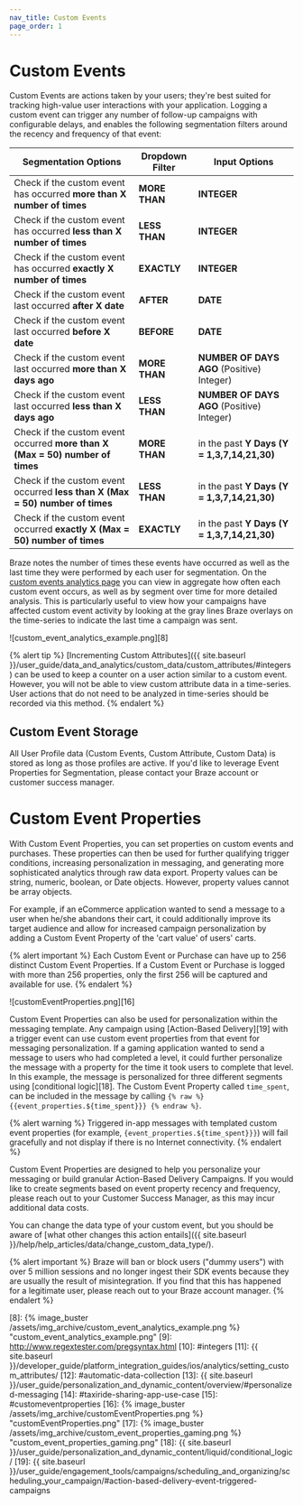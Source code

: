 ```yaml
---
nav_title: Custom Events
page_order: 1
---
```


# Custom Events

Custom Events are actions taken by your users; they're best suited for tracking high-value user interactions with your application. Logging a custom event can trigger any number of follow-up campaigns with configurable delays, and enables the following segmentation filters around the recency and frequency of that event:

| Segmentation Options | Dropdown Filter | Input Options |
| ---------------------| --------------- | ------------- |
| Check if the custom event has occurred __more than X number of times__ | __MORE THAN__ | __INTEGER__ |
| Check if the custom event has occurred __less than X number of times__ | __LESS THAN__ | __INTEGER__ |
| Check if the custom event has occurred __exactly X number of times__ | __EXACTLY__ | __INTEGER__ |
| Check if the custom event last occurred __after X date__ | __AFTER__ | __DATE__ |
| Check if the custom event last occurred __before X date__ | __BEFORE__ | __DATE__ |
| Check if the custom event last occurred __more than X days ago__ | __MORE THAN__ | __NUMBER OF DAYS AGO__ (Positive) Integer) |
| Check if the custom event last occurred __less than X days ago__ | __LESS THAN__ | __NUMBER OF DAYS AGO__ (Positive) Integer) |
| Check if the custom event occurred __more than X (Max = 50) number of times__ | __MORE THAN__ | in the past __Y Days (Y = 1,3,7,14,21,30)__ |
| Check if the custom event occurred __less than X (Max = 50) number of times__ | __LESS THAN__ | in the past __Y Days (Y = 1,3,7,14,21,30)__ |
| Check if the custom event occurred __exactly X (Max = 50) number of times__ | __EXACTLY__ | in the past __Y Days (Y = 1,3,7,14,21,30)__ |

Braze notes the number of times these events have occurred as well as the last time they were performed by each user for segmentation. On the [custom events analytics page][7] you can view in aggregate how often each custom event occurs, as well as by segment over time for more detailed analysis. This is particularly useful to view how your campaigns have affected custom event activity by looking at the gray lines Braze overlays on the time-series to indicate the last time a campaign was sent.

![custom_event_analytics_example.png][8]

{% alert tip %}
[Incrementing Custom Attributes]({{ site.baseurl }}/user_guide/data_and_analytics/custom_data/custom_attributes/#integers) can be used to keep a counter on a user action similar to a custom event. However, you will not be able to view custom attribute data in a time-series. User actions that do not need to be analyzed in time-series should be recorded via this method.
{% endalert %}

## Custom Event Storage

All User Profile data (Custom Events, Custom Attribute, Custom Data) is stored as long as those profiles are active. If you'd like to leverage Event Properties for Segmentation, please contact your Braze account or customer success manager.


# Custom Event Properties

With Custom Event Properties, you can set properties on custom events and purchases. These properties can then be used for further qualifying trigger conditions, increasing personalization in messaging, and generating more sophisticated analytics through raw data export. Property values can be string, numeric, boolean, or Date objects. However, property values cannot be array objects.

For example, if an eCommerce application wanted to send a message to a user when he/she abandons their cart, it could additionally improve its target audience and allow for increased campaign personalization by adding a Custom Event Property of the 'cart value' of users' carts.

{% alert important %}
Each Custom Event or Purchase can have up to 256 distinct Custom Event Properties. If a Custom Event or Purchase is logged with more than 256 properties, only the first 256 will be captured and available for use.
{% endalert %}

![customEventProperties.png][16]

Custom Event Properties can also be used for personalization within the messaging template. Any campaign using [Action-Based Delivery][19] with a trigger event can use custom event properties from that event for messaging personalization. If a gaming application wanted to send a message to users who had completed a level, it could further personalize the message with a property for the time it took users to complete that level. In this example, the message is personalized for three different segments using [conditional logic][18].  The Custom Event Property called ``time_spent``, can be included in the message by calling ``{% raw %} {{event_properties.${time_spent}}} {% endraw %}``.

{% alert warning %}
Triggered in-app messages with templated custom event properties (for example, ``{event_properties.${time_spent}}}``) will fail gracefully and not display if there is no Internet connectivity.
{% endalert %}

Custom Event Properties are designed to help you personalize your messaging or build granular Action-Based Delivery Campaigns. If you would like to create segments based on event property recency and frequency, please reach out to your Customer Success Manager, as this may incur additional data costs.

You can change the data type of your custom event, but you should be aware of [what other changes this action entails]({{ site.baseurl }}/help/help_articles/data/change_custom_data_type/).

{% alert important %}
Braze will ban or block users ("dummy users") with over 5 million sessions and no longer ingest their SDK events because they are usually the result of misintegration. If you find that this has happened for a legitimate user, please reach out to your Braze account manager.
{% endalert %}

[7]: https://dashboard-01.braze.com/dashboard/custom_events/
[8]: {% image_buster /assets/img_archive/custom_event_analytics_example.png %} "custom_event_analytics_example.png"
[9]: http://www.regextester.com/pregsyntax.html
[10]: #integers
[11]: {{ site.baseurl }}/developer_guide/platform_integration_guides/ios/analytics/setting_custom_attributes/
[12]: #automatic-data-collection
[13]: {{ site.baseurl }}/user_guide/personalization_and_dynamic_content/overview/#personalized-messaging
[14]: #taxiride-sharing-app-use-case
[15]: #customeventproperties
[16]: {% image_buster /assets/img_archive/customEventProperties.png %} "customEventProperties.png"
[17]: {% image_buster /assets/img_archive/custom_event_properties_gaming.png %} "custom_event_properties_gaming.png"
[18]: {{ site.baseurl }}/user_guide/personalization_and_dynamic_content/liquid/conditional_logic/
[19]: {{ site.baseurl }}/user_guide/engagement_tools/campaigns/scheduling_and_organizing/scheduling_your_campaign/#action-based-delivery-event-triggered-campaigns

